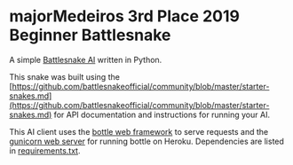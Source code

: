 # majorMedeiros 3rd Place 2019 Beginner Battlesnake

A simple [Battlesnake AI](http://battlesnake.io) written in Python. 

This snake was built using the [https://github.com/battlesnakeofficial/community/blob/master/starter-snakes.md](https://github.com/battlesnakeofficial/community/blob/master/starter-snakes.md) for API documentation and instructions for running your AI.

This AI client uses the [bottle web framework](http://bottlepy.org/docs/dev/index.html) to serve requests and the [gunicorn web server](http://gunicorn.org/) for running bottle on Heroku. Dependencies are listed in [requirements.txt](requirements.txt).

